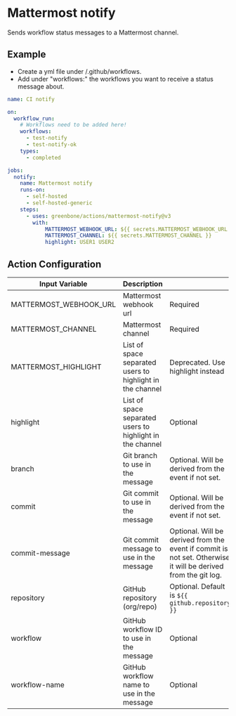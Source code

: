 # Mattermost notify

Sends workflow status messages to a Mattermost channel.

## Example

- Create a yml file under /.github/workflows.
- Add under "workflows:" the workflows you want to receive a status message about.

```yaml
name: CI notify

on:
  workflow_run:
    # Workflows need to be added here!
    workflows:
      - test-notify
      - test-notify-ok
    types:
      - completed

jobs:
  notify:
    name: Mattermost notify
    runs-on:
      - self-hosted
      - self-hosted-generic
    steps:
      - uses: greenbone/actions/mattermost-notify@v3
        with:
            MATTERMOST_WEBHOOK_URL: ${{ secrets.MATTERMOST_WEBHOOK_URL }}
            MATTERMOST_CHANNEL: ${{ secrets.MATTERMOST_CHANNEL }}
            highlight: USER1 USER2
```

## Action Configuration

|Input Variable|Description| |
|--------------|-----------|-|
| MATTERMOST_WEBHOOK_URL | Mattermost webhook url | Required |
| MATTERMOST_CHANNEL | Mattermost channel | Required |
| MATTERMOST_HIGHLIGHT | List of space separated users to highlight in the channel | Deprecated. Use highlight instead |
| highlight | List of space separated users to highlight in the channel | Optional |
| branch | Git branch to use in the message | Optional. Will be derived from the event if not set. |
| commit | Git commit to use in the message | Optional. Will be derived from the event if not set. |
| commit-message | Git commit message to use in the message | Optional. Will be derived from the event if commit is not set. Otherwise it will be derived from the git log. |
| repository | GitHub repository (org/repo) | Optional. Default is `${{ github.repository }}` |
| workflow | GitHub workflow ID to use in the message | Optional |
| workflow-name | GitHub workflow name to use in the message | Optional |
